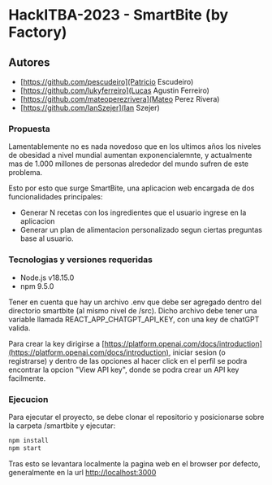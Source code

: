 # HackITBA-2023 - SmartBite (by Factory)

## Autores

- [https://github.com/pescudeiro](Patricio Escudeiro)
- [https://github.com/lukyferreiro](Lucas Agustin Ferreiro)
- [https://github.com/mateoperezrivera](Mateo Perez Rivera)
- [https://github.com/IanSzejer](Ian Szejer)

### Propuesta

Lamentablemente no es nada novedoso que en los ultimos años los niveles
de obesidad a nivel mundial aumentan exponencialemnte, y actualmente mas de
1.000 millones de personas alrededor del mundo sufren de este problema.

Esto por esto que surge SmartBite, una aplicacion web encargada de dos funcionalidades
principales:
- Generar N recetas con los ingredientes que el usuario ingrese en la aplicacion
- Generar un plan de alimentacion personalizado segun ciertas preguntas base al usuario.

### Tecnologias y versiones requeridas

- Node.js v18.15.0
- npm 9.5.0

Tener en cuenta que hay un archivo .env que debe ser agregado dentro del directorio smartbite (al mismo nivel de /src).
Dicho archivo debe tener una variable llamada REACT_APP_CHATGPT_API_KEY, con una key de chatGPT valida.

Para crear la key dirigirse a [https://platform.openai.com/docs/introduction](https://platform.openai.com/docs/introduction), 
iniciar sesion (o registrarse) y dentro de las opciones al hacer click en el perfil se podra encontrar la opcion "View API key", donde se podra crear un API key facilmente.

### Ejecucion

Para ejecutar el proyecto, se debe clonar el repositorio y posicionarse sobre la carpeta /smartbite y ejecutar:

```sh
npm install
npm start
```

Tras esto se levantara localmente la pagina web en el browser por defecto, generalmente en 
la url [http://localhost:3000](http://localhost:3000)